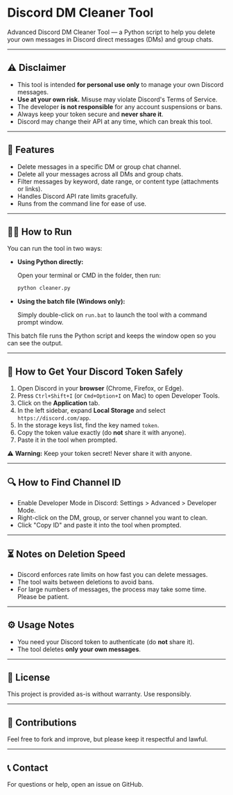# Discord DM Cleaner Tool

Advanced Discord DM Cleaner Tool — a Python script to help you delete your own messages in Discord direct messages (DMs) and group chats.

---

## ⚠️ Disclaimer

- This tool is intended **for personal use only** to manage your own Discord messages.  
- **Use at your own risk.** Misuse may violate Discord's Terms of Service.  
- The developer **is not responsible** for any account suspensions or bans.  
- Always keep your token secure and **never share it**.  
- Discord may change their API at any time, which can break this tool.

---

## 🔧 Features

- Delete messages in a specific DM or group chat channel.  
- Delete all your messages across all DMs and group chats.  
- Filter messages by keyword, date range, or content type (attachments or links).  
- Handles Discord API rate limits gracefully.  
- Runs from the command line for ease of use.

---

## 🏃‍♂️ How to Run

You can run the tool in two ways:

- **Using Python directly:**

  Open your terminal or CMD in the folder, then run:
  ```bash
  python cleaner.py
  ```

* **Using the batch file (Windows only):**

  Simply double-click on `run.bat` to launch the tool with a command prompt window.

This batch file runs the Python script and keeps the window open so you can see the output.

---

## 🔐 How to Get Your Discord Token Safely

1. Open Discord in your **browser** (Chrome, Firefox, or Edge).  
2. Press `Ctrl+Shift+I` (or `Cmd+Option+I` on Mac) to open Developer Tools.  
3. Click on the **Application** tab.  
4. In the left sidebar, expand **Local Storage** and select `https://discord.com/app`.  
5. In the storage keys list, find the key named `token`.  
6. Copy the token value exactly (do **not** share it with anyone).  
7. Paste it in the tool when prompted.

⚠️ **Warning:** Keep your token secret! Never share it with anyone.

---

## 🔍 How to Find Channel ID

* Enable Developer Mode in Discord: Settings > Advanced > Developer Mode.
* Right-click on the DM, group, or server channel you want to clean.
* Click "Copy ID" and paste it into the tool when prompted.

---

## ⏳ Notes on Deletion Speed

* Discord enforces rate limits on how fast you can delete messages.
* The tool waits between deletions to avoid bans.
* For large numbers of messages, the process may take some time. Please be patient.

---

## ⚙️ Usage Notes

* You need your Discord token to authenticate (do **not** share it).
* The tool deletes **only your own messages**.

---

## 📜 License

This project is provided as-is without warranty. Use responsibly.

---

## 🤝 Contributions

Feel free to fork and improve, but please keep it respectful and lawful.

---

## 📞 Contact

For questions or help, open an issue on GitHub.
